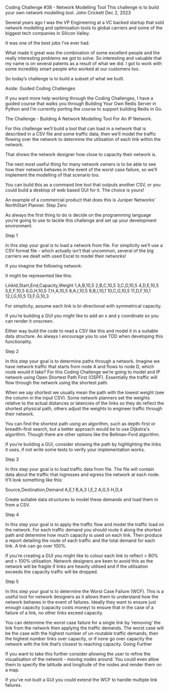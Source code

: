 Coding Challenge #38 - Network Modelling Tool
This challenge is to build your own network modelling tool.
John Crickett
Dec 2, 2023

Several years ago I was the VP Engineering at a VC backed startup that sold network modelling and optimisation tools to global carriers and some of the biggest tech companies in Silicon Valley.

It was one of the best jobs I’ve ever had.

What made it great was the combination of some excellent people and the really interesting problems we got to solve. So interesting and valuable that my name is on several patents as a result of what we did. I got to work with some incredibly smart people who worked at our customers too.

So today’s challenge is to build a subset of what we built.

Aside: Guided Coding Challenges

If you want more help working through the Coding Challenges, I have a guided course that walks you through Building Your Own Redis Server in Python and I’m currently porting the course to support building Redis in Go.

The Challenge - Building A Network Modelling Tool For An IP Network.

For this challenge we’ll build a tool that can load in a network that is described in a CSV file and some traffic data, then we’ll model the traffic flowing over the network to determine the utilisation of each link within the network.

That shows the network designer how close to capacity their network is.

The next most useful thing for many network owners is to be able to see how their network behaves in the event of the worst case failure, so we’ll implement the modelling of that scenario too.

You can build this as a command line tool that outputs another CSV, or you could build a desktop of web based GUI for it. The choice is yours!

An example of a commercial product that does this is Juniper Networks’ NorthStart Planner.
Step Zero

As always the first thing to do is decide on the programming language you’re going to use to tackle this challenge and set up your development environment.

Step 1

In this step your goal is to load a network from file. For simplicity we’ll use a CSV format file - which actually isn’t that uncommon, several of the big carriers we dealt with used Excel to model their networks!

If you imagine the following network:

It might be represented like this:

LinkId,Start,End,Capacity,Weight
1,A,B,10,5
2,B,C,10,5
3,C,D,10,5
4,D,E,10,5
5,E,F,10,5
6,G,H,10,5
7,H,A,10,5
8,A,I,10,5
9,B,I,10,1
10,C,G,10,5
11,D,F,10,1
12,I,G,10,5
13,F,G,10,3

For simplicity, assume each link is bi-directional with symmetrical capacity.

If you’re building a GUI you might like to add an x and y coordinate so you can render it onscreen.

Either way build the code to read a CSV like this and model it in a suitable data structure. As always I encourage you to use TDD when developing this functionality.

Step 2

In this step your goal is to determine paths through a network. Imagine we have network traffic that starts from node A and flows to node D, which route would it take? For this Coding Challenge we’re going to model and IP network using Open Shortest Path First (OSPF). Essentially the traffic will flow through the network using the shortest path.

When we say shortest we usually mean the path with the lowest weight (see the column in the input CSV). Some network planners set the weights relative to the actual distances or latencies of the links so they do reflect the shortest physical path, others adjust the weights to engineer traffic through their network.

You can find the shortest path using an algorithm, such as depth-first or breadth-first search, but a better approach would be to use Dijkstra's algorithm. Though there are other options like the Bellman–Ford algorithm.

If you’re building a GUI, consider showing the path by highlighting the links it uses, if not write some tests to verify your implementation works.

Step 3

In this step your goal is to load traffic data from file. The file will contain data about the traffic that ingresses and egress the network at each node. It’ll look something like this:

Source,Destination,Demand
A,E,1
B,A,3
I,E,2
A,G,5
H,D,4

Create suitable data structures to model these demands and load them in from a CSV.

Step 4

In this step your goal is to apply the traffic flow and model the traffic load on the network. For each traffic demand you should route it along the shortest path and determine how much capacity is used on each link. Then produce a report detailing the route of each traffic and the total demand for each link. A link can go over 100%.

If you’re creating a GUI you might like to colour each link to reflect > 80% and > 100% utilisation. Network designers are keen to avoid this as the network will be fragile if links are heavily utilised and if the utilisation exceeds the capacity traffic will be dropped.

Step 5

In this step your goal is to determine the Worst Case Failure (WCF). This is a useful tool for network designers as it allows them to understand how the network behaves in the event of failures. Ideally they want to ensure just enough capacity (capacity costs money) to ensure that in the case of a failure of a link, no other links exceed capacity.

You can determine the worst case failure for a single link by ‘removing’ the link from the network then applying the traffic demands. The worst case will be the case with the highest number of un-routable traffic demands, then the highest number links over capacity, or if none go over capacity the network with the link that’s closest to reaching capacity.
Going Further

If you want to take this further consider allowing the user to refine the visualisation of the network - moving nodes around. You could even allow them to specify the latitude and longitude of the nodes and render them on a map.

If you’ve not built a GUI you could extend the WCF to handle multiple link failures.